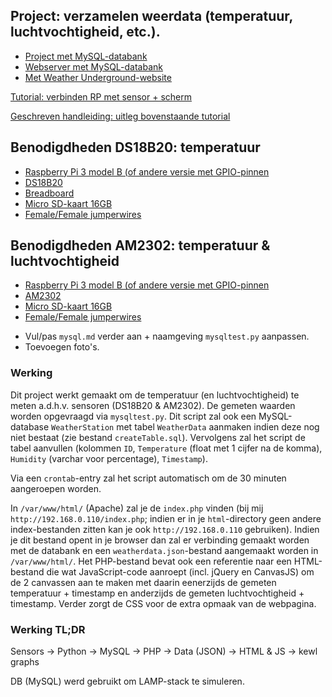 ## Project: verzamelen weerdata (temperatuur, luchtvochtigheid, etc.).

- [Project met MySQL-databank](https://www.raspberryweather.com/python-script/)
- [Webserver met MySQL-databank](http://raspberrywebserver.com/sql-databases/using-mysql-on-a-raspberry-pi.html)
- [Met Weather Underground-website](https://computertotaal.nl/artikelen/overige-elektronica/raspberry-pi-2-als-weerstation-66473/?article-page=1)

[Tutorial: verbinden RP met sensor + scherm](https://www.youtube.com/watch?v=aEnS0-Jy2vE)

[Geschreven handleiding: uitleg bovenstaande tutorial](http://www.circuitbasics.com/raspberry-pi-ds18b20-temperature-sensor-tutorial/)

## Benodigdheden DS18B20: temperatuur

- [Raspberry Pi 3 model B (of andere versie met GPIO-pinnen](https://www.sossolutions.nl/raspberry-pi-3b?gclid=EAIaIQobChMIxdKmvI671QIVQ54bCh315gqsEAAYASAAEgKF0vD_BwE)
- [DS18B20](https://www.sossolutions.nl/374-ds18b20-digital-temperature-sensor-extras)
- [Breadboard](https://www.sossolutions.nl/half-size-breadboard)
- [Micro SD-kaart 16GB](https://www.sossolutions.nl/16gb-sandisk-ultra-micro-sdhc-80mb-s)
- [Female/Female jumperwires](https://www.sossolutions.nl/premium-female-female-jumper-wires-40-x-6)


## Benodigdheden AM2302: temperatuur & luchtvochtigheid

- [Raspberry Pi 3 model B (of andere versie met GPIO-pinnen](https://www.sossolutions.nl/raspberry-pi-3b?gclid=EAIaIQobChMIxdKmvI671QIVQ54bCh315gqsEAAYASAAEgKF0vD_BwE)
- [AM2302](https://www.sossolutions.nl/393-am2302-wired-dht22-temperature-humidity-sensor)
- [Micro SD-kaart 16GB](https://www.sossolutions.nl/16gb-sandisk-ultra-micro-sdhc-80mb-s)
- [Female/Female jumperwires](https://www.sossolutions.nl/premium-female-female-jumper-wires-40-x-6)



<!--## TODO / Op te letten

/- Parse string (?) naar int in javascript om te tonen op grafiek.
/- Omzetten van int naar float/double in javascript + MySQL, ...
- Pas op met parseren; ook opletten voor 10,20,30,etc. (De getekende lijn kan soms "onder" de lijnen van de y-as liggen) 
- Correctie: lijnen liggen niet per se onder andere lijnen, probleem was: parseren naar int...


**Maak ook een crontab via `crontab -e`:**

`TZ="Europe/Brussels"`

`0,30 * * * * /usr/bin/python /home/pi/mysqltest.py`
-->

- Vul/pas `mysql.md` verder aan + naamgeving `mysqltest.py` aanpassen.
- Toevoegen foto's.
<!-- - Scheiden JS en PHP + lay-out CSS -->

### Werking

Dit project werkt gemaakt om de temperatuur (en luchtvochtigheid) te meten a.d.h.v. sensoren (DS18B20 & AM2302). De gemeten waarden worden opgevraagd via `mysqltest.py`. Dit script zal ook een MySQL-database `WeatherStation` met tabel `WeatherData` aanmaken indien deze nog niet bestaat (zie bestand `createTable.sql`). Vervolgens zal het script de tabel aanvullen (kolommen `ID`, `Temperature` (float met 1 cijfer na de komma), `Humidity` (varchar voor percentage), `Timestamp`).

Via een `crontab`-entry zal het script automatisch om de 30 minuten aangeroepen worden.

In `/var/www/html/` (Apache) zal je de `index.php` vinden (bij mij `http://192.168.0.110/index.php`; indien er in je `html`-directory geen andere index-bestanden zitten kan je ook `http://192.168.0.110` gebruiken). Indien je dit bestand opent in je browser dan zal er verbinding gemaakt worden met de databank en een `weatherdata.json`-bestand aangemaakt worden in `/var/www/html/`. Het PHP-bestand bevat ook een referentie naar een HTML-bestand die wat JavaScript-code aanroept (incl. jQuery en CanvasJS) om de 2 canvassen aan te maken met daarin eenerzijds de gemeten temperatuur + timestamp en anderzijds de gemeten luchtvochtigheid + timestamp. Verder zorgt de CSS voor de extra opmaak van de webpagina.


### Werking TL;DR

Sensors -> Python -> MySQL -> PHP -> Data (JSON) -> HTML & JS ->  kewl graphs

DB (MySQL) werd gebruikt om LAMP-stack te simuleren.

